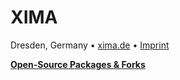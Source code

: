 # XIMA

Dresden, Germany • [xima.de](https://www.xima.de/) • [Imprint](https://www.xima.de/impressum)

**[Open-Source Packages & Forks](https://github.com/xima-media/)**
